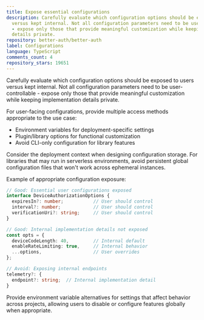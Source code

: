 ```yaml
---
title: Expose essential configurations
description: Carefully evaluate which configuration options should be exposed to users
  versus kept internal. Not all configuration parameters need to be user-controllable
  - expose only those that provide meaningful customization while keeping implementation
  details private.
repository: better-auth/better-auth
label: Configurations
language: TypeScript
comments_count: 4
repository_stars: 19651
---
```


Carefully evaluate which configuration options should be exposed to users versus kept internal. Not all configuration parameters need to be user-controllable - expose only those that provide meaningful customization while keeping implementation details private.

For user-facing configurations, provide multiple access methods appropriate to the use case:
- Environment variables for deployment-specific settings
- Plugin/library options for functional customization  
- Avoid CLI-only configuration for library features

Consider the deployment context when designing configuration storage. For libraries that may run in serverless environments, avoid persistent global configuration files that won't work across ephemeral instances.

Example of appropriate configuration exposure:
```typescript
// Good: Essential user configurations exposed
interface DeviceAuthorizationOptions {
  expiresIn?: number;           // User should control
  interval?: number;            // User should control  
  verificationUri?: string;     // User should control
}

// Good: Internal implementation details not exposed
const opts = {
  deviceCodeLength: 40,         // Internal default
  enableRateLimiting: true,     // Internal behavior
  ...options,                   // User overrides
};

// Avoid: Exposing internal endpoints
telemetry?: {
  endpoint?: string;  // Internal implementation detail
}
```

Provide environment variable alternatives for settings that affect behavior across projects, allowing users to disable or configure features globally when appropriate.